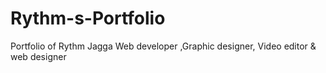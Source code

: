# Rythm-s-Portfolio
Portfolio of Rythm Jagga Web developer ,Graphic designer, Video editor &amp; web designer 
